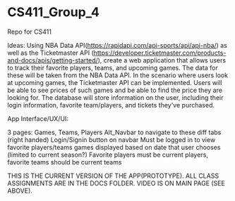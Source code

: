 # CS411_Group_4
Repo for CS411


Ideas: 
Using NBA Data API(https://rapidapi.com/api-sports/api/api-nba/) as well as the Ticketmaster API (https://developer.ticketmaster.com/products-and-docs/apis/getting-started/), create a web application that allows users to track their favorite players, teams, and upcoming games. The data for these will be taken from the NBA Data API. In the scenario where users look at upcoming games, the Ticketmaster API can be implemented. Users will be able to see prices of such games and be able to find the price they are looking for. The database will store information on the user, including their login information, favorite team/players, and tickets they've purchased.

App Interface/UX/UI:

3 pages: Games, Teams, Players
Alt_Navbar to navigate to these diff tabs (right handed)
Login/Signin button on navbar
Must be logged in to view favorite players/teams
games displayed based on date that user chooses (limited to current season?)
Favorite players must be current players, favorite teams should be current teams

THIS IS THE CURRENT VERSION OF THE APP(PROTOTYPE). ALL CLASS ASSIGNMENTS ARE IN THE DOCS FOLDER. VIDEO IS ON MAIN PAGE (SEE ABOVE).
